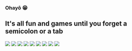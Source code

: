 ### Ohayô 😁


<!-- [![Lidia's GitHub stats](https://github-readme-stats.vercel.app/api?username=lidiaa)](https://github.com/lidiaa/github-readme-stats) -->


## It's all fun and games until you forget a semicolon or a tab

<div style="display: inline_block>
	<img align="center" alt"css3" src="https://img.shields.io/badge/CSS3-1572B6?style=for-the-badge&logo=css3&logoColor=white"/>
	<img align="center" alt"html5" src="https://img.shields.io/badge/HTML5-E34F26?style=for-the-badge&logo=html5&logoColor=white"/>					<img align="center" alt"bootstrap" src="https://img.shields.io/badge/Bootstrap-563D7C?style=for-the-badge&logo=bootstrap&logoColor=white"/>
	<img align="center" alt"python" src="https://img.shields.io/badge/Python-14354C?style=for-the-badge&logo=python&logoColor=white"/>
	<img align="center" alt"flask" src="https://img.shields.io/badge/Flask-000000?style=for-the-badge&logo=flask&logoColor=white"/>	
	<img align="center" alt"go" src="https://img.shields.io/badge/Go-00ADD8?style=for-the-badge&logo=go&logoColor=white"/>
	<img align="center" alt"mysql" src="https://img.shields.io/badge/MySQL-00000F?style=for-the-badge&logo=mysql&logoColor=white"/>
	<img align="center" alt"canva" src="https://img.shields.io/badge/Canva-%2300C4CC.svg?&style=for-the-badge&logo=Canva&logoColor=white"/>
	<img align="center" alt"figma" src="https://img.shields.io/badge/Figma-F24E1E?style=for-the-badge&logo=figma&logoColor=white"/>
	<img align="center" alt"vscode" src="https://img.shields.io/badge/Visual_Studio_Code-0078D4?style=for-the-badge&logo=visual%20studio%20code&logoColor=white"/>
</div>

<!--
**lidiaa/lidiaa** is a ✨ _special_ ✨ repository because its `README.md` (this file) appears on your GitHub profile.

Here are some ideas to get you started:

- 🔭 I’m currently working on ...
- 🌱 I’m currently learning ...
- 👯 I’m looking to collaborate on ...
- 🤔 I’m looking for help with ...
- 💬 Ask me about ...
- 📫 How to reach me: ...
- 😄 Pronouns: ...
- ⚡ Fun fact: ...
-->

